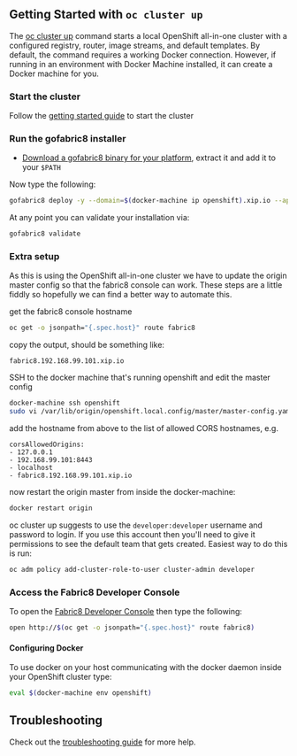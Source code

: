 ## Getting Started with `oc cluster up`

The [oc cluster up](https://github.com/openshift/origin/blob/master/docs/cluster_up_down.md#overview) command starts a local OpenShift all-in-one cluster with a configured registry, router, image streams, and default templates. By default, the command requires a working Docker connection. However, if running in an environment with Docker Machine installed, it can create a Docker machine for you.

### Start the cluster

Follow the [getting started guide](https://github.com/openshift/origin/blob/master/docs/cluster_up_down.md#getting-started) to start the cluster

### Run the gofabric8 installer

* [Download a gofabric8 binary for your platform](https://github.com/fabric8io/gofabric8/releases), extract it and add it to your `$PATH`

Now type the following:

```sh
gofabric8 deploy -y --domain=$(docker-machine ip openshift).xip.io --api-server=$(docker-machine ip openshift)
```

At any point you can validate your installation via:

```sh
gofabric8 validate
```

### Extra setup

As this is using the OpenShift all-in-one cluster we have to update the origin master config so that the fabric8 console can work.  These steps are a little fiddly so hopefully we can find a better way to automate this.

get the fabric8 console hostname

```sh
oc get -o jsonpath="{.spec.host}" route fabric8
```

copy the output, should be something like:

```
fabric8.192.168.99.101.xip.io
```

SSH to the docker machine that's running openshift and edit the master config

```sh
docker-machine ssh openshift
sudo vi /var/lib/origin/openshift.local.config/master/master-config.yaml
```

add the hostname from above to the list of allowed CORS hostnames, e.g.

```
corsAllowedOrigins:
- 127.0.0.1
- 192.168.99.101:8443
- localhost
- fabric8.192.168.99.101.xip.io
```

now restart the origin master from inside the docker-machine:

```sh
docker restart origin
```

oc cluster up suggests to use the `developer:developer` username and password to login. If you use this account then you'll need to give it permissions to see the default team that gets created. Easiest way to do this is run:

```sh
oc adm policy add-cluster-role-to-user cluster-admin developer
```

### Access the Fabric8 Developer Console

To open the [Fabric8 Developer Console](../console.html) then type the following:


```sh
open http://$(oc get -o jsonpath="{.spec.host}" route fabric8)
```

#### Configuring Docker

To use docker on your host communicating with the docker daemon inside your OpenShift cluster type:

```sh
eval $(docker-machine env openshift)
```

## Troubleshooting

Check out the [troubleshooting guide](troubleshooting.html) for more help.
